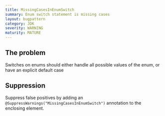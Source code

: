```yaml
---
title: MissingCasesInEnumSwitch
summary: Enum switch statement is missing cases
layout: bugpattern
category: JDK
severity: WARNING
maturity: MATURE
---
```


<!--
*** AUTO-GENERATED, DO NOT MODIFY ***
To make changes, edit the @BugPattern annotation or the explanation in docs/bugpattern.
-->

## The problem
Switches on enums should either handle all possible values of the enum, or have an explicit default case

## Suppression
Suppress false positives by adding an `@SuppressWarnings("MissingCasesInEnumSwitch")` annotation to the enclosing element.
